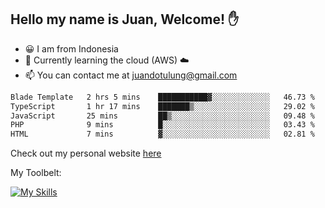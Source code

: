 ## Hello my name is Juan, Welcome! ✋

- 😀 I am from Indonesia
- 📖 Currently learning the cloud (AWS) ☁️
- 📫 You can contact me at juandotulung@gmail.com

<!--START_SECTION:waka-->

```txt
Blade Template   2 hrs 5 mins    ███████████▓░░░░░░░░░░░░░   46.73 %
TypeScript       1 hr 17 mins    ███████▒░░░░░░░░░░░░░░░░░   29.02 %
JavaScript       25 mins         ██▒░░░░░░░░░░░░░░░░░░░░░░   09.48 %
PHP              9 mins          █░░░░░░░░░░░░░░░░░░░░░░░░   03.43 %
HTML             7 mins          ▓░░░░░░░░░░░░░░░░░░░░░░░░   02.81 %
```

<!--END_SECTION:waka-->

Check out my personal website [here](https://juanchristian.com)

My Toolbelt:

[![My Skills](https://skillicons.dev/icons?i=go,js,ts,nodejs,express,react,nextjs,vue,tailwind,vite,html,css,python,php,aws,bash,linux,postgres,mysql,redis,kafka,docker,vercel,netlify,vscode,figma)](https://skillicons.dev)

